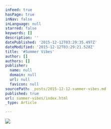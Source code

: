 ```yaml
---
inFeed: true
hasPage: true
inNav: false
inLanguage: null
starred: false
keywords: []
description: ''
datePublished: '2015-12-12T03:29:35.497Z'
dateModified: '2015-12-12T03:29:21.528Z'
title: '#Summer Vibes'
author: []
authors: []
publisher:
  name: null
  domain: null
  url: null
  favicon: null
sourcePath: _posts/2015-12-12-summer-vibes.md
published: true
url: summer-vibes/index.html
_type: Article

---
```

![](https://the-grid-user-content.s3-us-west-2.amazonaws.com/23df453b-0536-474e-96da-460ca3295853.JPG)